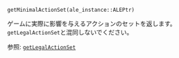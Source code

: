 ```
getMinimalActionSet(ale_instance::ALEPtr)
```

ゲームに実際に影響を与えるアクションのセットを返します。`getLegalActionSet`と混同しないでください。

参照: [`getLegalActionSet`](@ref)
